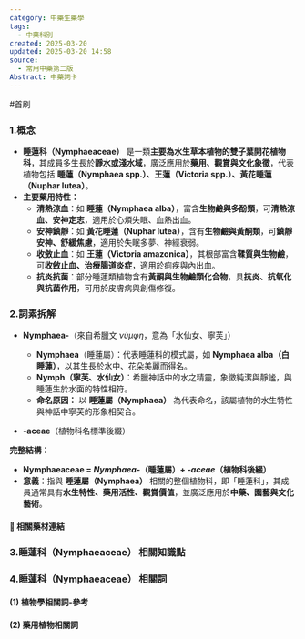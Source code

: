 ```yaml
---
category: 中藥生藥學
tags:
  - 中藥科別
created: 2025-03-20
updated: 2025-03-20 14:58
source:
  - 常用中藥第二版
Abstract: 中藥詞卡
---
```

#首刷
### 1.概念
- **睡蓮科（Nymphaeaceae）** 是一類**主要為水生草本植物的雙子葉開花植物科**，其成員多生長於**靜水或淺水域**，廣泛應用於**藥用、觀賞與文化象徵**，代表植物包括 **睡蓮（Nymphaea spp.）、王蓮（Victoria spp.）、黃花睡蓮（Nuphar lutea）**。  
- **主要藥用特性：**  
  - **清熱涼血**：如 **睡蓮（Nymphaea alba）**，富含**生物鹼與多酚類**，可**清熱涼血、安神定志**，適用於心煩失眠、血熱出血。  
  - **安神鎮靜**：如 **黃花睡蓮（Nuphar lutea）**，含有**生物鹼與黃酮類**，可**鎮靜安神、舒緩焦慮**，適用於失眠多夢、神經衰弱。  
  - **收斂止血**：如 **王蓮（Victoria amazonica）**，其根部富含**鞣質與生物鹼**，可**收斂止血、治療腸道炎症**，適用於痢疾與內出血。  
  - **抗炎抗菌**：部分睡蓮類植物含有**黃酮與生物鹼類化合物**，具**抗炎、抗氧化與抗菌作用**，可用於皮膚病與創傷修復。  

### 2.詞素拆解
- **Nymphaea-**（來自希臘文 *νύμφη*，意為「水仙女、寧芙」）  
  - **Nymphaea**（睡蓮屬）：代表睡蓮科的模式屬，如 **Nymphaea alba（白睡蓮）**，以其生長於水中、花朵美麗而得名。  
  - **Nymph（寧芙、水仙女）**：希臘神話中的水之精靈，象徵純潔與靜謐，與睡蓮生於水面的特性相符。  
  - **命名原因：** 以 **睡蓮屬（Nymphaea）** 為代表命名，該屬植物的水生特性與神話中寧芙的形象相契合。  

- **-aceae**（植物科名標準後綴）  

**完整結構：**
- **Nymphaeaceae = *Nymphaea-*（睡蓮屬）+ *-aceae*（植物科後綴）**  
- **意義**：指與 **睡蓮屬（Nymphaea）** 相關的整個植物科，即「睡蓮科」，其成員通常具有**水生特性、藥用活性、觀賞價值**，並廣泛應用於**中藥、園藝與文化藝術**。 


#### 📌 相關藥材連結






### 3.睡蓮科（Nymphaeaceae） 相關知識點



### 4.睡蓮科（Nymphaeaceae） 相關詞
#### (1) 植物學相關詞-參考




#### (2) 藥用植物相關詞

